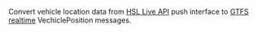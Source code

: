 Convert vehicle location data from [HSL Live API](http://dl.dropbox.com/u/20567085/Mattersoft%20Live!%20interface%20description%20v1_6.pdf) push interface to [GTFS realtime](https://developers.google.com/transit/gtfs-realtime/) VechiclePosition messages.
